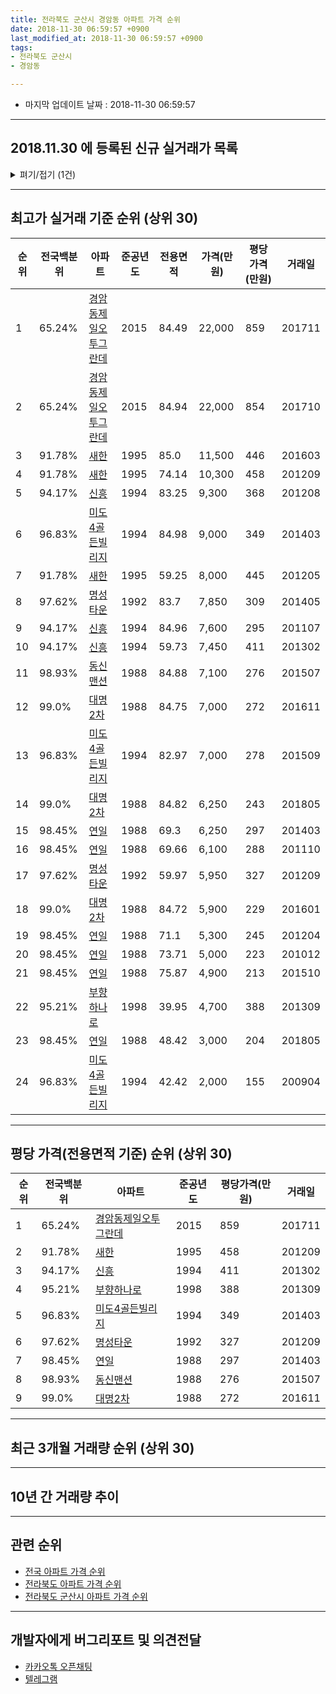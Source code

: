 ```yaml
---
title: 전라북도 군산시 경암동 아파트 가격 순위
date: 2018-11-30 06:59:57 +0900
last_modified_at: 2018-11-30 06:59:57 +0900
tags:
- 전라북도 군산시
- 경암동

---
```


* 마지막 업데이트 날짜 : 2018-11-30 06:59:57

---

## 2018.11.30 에 등록된 신규 실거래가 목록

<details>
<summary>펴기/접기 (1건)</summary>
<div markdown="1">

|아파트|전국백분위|준공년도|전용면적|가격(만원)|평당가격(만원)|거래일|
|---|---|---|---|---|---|---|
|[부향하나로](https://search.naver.com/search.naver?query=%EC%A0%84%EB%9D%BC%EB%B6%81%EB%8F%84+%EA%B5%B0%EC%82%B0%EC%8B%9C+%EA%B2%BD%EC%95%94%EB%8F%99+%EB%B6%80%ED%96%A5%ED%95%98%EB%82%98%EB%A1%9C)|95.21%|1998|39.95|3,650|301|<span style="color:red">201811</span>|


</div>
</details>

---

## 최고가 실거래 기준 순위 (상위 30)


|순위|전국백분위|아파트|준공년도|전용면적|가격(만원)|평당가격(만원)|거래일|
|---|---|---|---|---|---|---|---|
|1|65.24%|[경암동제일오투그란데](https://search.naver.com/search.naver?query=%EC%A0%84%EB%9D%BC%EB%B6%81%EB%8F%84+%EA%B5%B0%EC%82%B0%EC%8B%9C+%EA%B2%BD%EC%95%94%EB%8F%99+%EA%B2%BD%EC%95%94%EB%8F%99%EC%A0%9C%EC%9D%BC%EC%98%A4%ED%88%AC%EA%B7%B8%EB%9E%80%EB%8D%B0)|2015|84.49|22,000|859|201711|
|2|65.24%|[경암동제일오투그란데](https://search.naver.com/search.naver?query=%EC%A0%84%EB%9D%BC%EB%B6%81%EB%8F%84+%EA%B5%B0%EC%82%B0%EC%8B%9C+%EA%B2%BD%EC%95%94%EB%8F%99+%EA%B2%BD%EC%95%94%EB%8F%99%EC%A0%9C%EC%9D%BC%EC%98%A4%ED%88%AC%EA%B7%B8%EB%9E%80%EB%8D%B0)|2015|84.94|22,000|854|201710|
|3|91.78%|[새한](https://search.naver.com/search.naver?query=%EC%A0%84%EB%9D%BC%EB%B6%81%EB%8F%84+%EA%B5%B0%EC%82%B0%EC%8B%9C+%EA%B2%BD%EC%95%94%EB%8F%99+%EC%83%88%ED%95%9C)|1995|85.0|11,500|446|201603|
|4|91.78%|[새한](https://search.naver.com/search.naver?query=%EC%A0%84%EB%9D%BC%EB%B6%81%EB%8F%84+%EA%B5%B0%EC%82%B0%EC%8B%9C+%EA%B2%BD%EC%95%94%EB%8F%99+%EC%83%88%ED%95%9C)|1995|74.14|10,300|458|201209|
|5|94.17%|[신흥](https://search.naver.com/search.naver?query=%EC%A0%84%EB%9D%BC%EB%B6%81%EB%8F%84+%EA%B5%B0%EC%82%B0%EC%8B%9C+%EA%B2%BD%EC%95%94%EB%8F%99+%EC%8B%A0%ED%9D%A5)|1994|83.25|9,300|368|201208|
|6|96.83%|[미도4골든빌리지](https://search.naver.com/search.naver?query=%EC%A0%84%EB%9D%BC%EB%B6%81%EB%8F%84+%EA%B5%B0%EC%82%B0%EC%8B%9C+%EA%B2%BD%EC%95%94%EB%8F%99+%EB%AF%B8%EB%8F%844%EA%B3%A8%EB%93%A0%EB%B9%8C%EB%A6%AC%EC%A7%80)|1994|84.98|9,000|349|201403|
|7|91.78%|[새한](https://search.naver.com/search.naver?query=%EC%A0%84%EB%9D%BC%EB%B6%81%EB%8F%84+%EA%B5%B0%EC%82%B0%EC%8B%9C+%EA%B2%BD%EC%95%94%EB%8F%99+%EC%83%88%ED%95%9C)|1995|59.25|8,000|445|201205|
|8|97.62%|[명성타운](https://search.naver.com/search.naver?query=%EC%A0%84%EB%9D%BC%EB%B6%81%EB%8F%84+%EA%B5%B0%EC%82%B0%EC%8B%9C+%EA%B2%BD%EC%95%94%EB%8F%99+%EB%AA%85%EC%84%B1%ED%83%80%EC%9A%B4)|1992|83.7|7,850|309|201405|
|9|94.17%|[신흥](https://search.naver.com/search.naver?query=%EC%A0%84%EB%9D%BC%EB%B6%81%EB%8F%84+%EA%B5%B0%EC%82%B0%EC%8B%9C+%EA%B2%BD%EC%95%94%EB%8F%99+%EC%8B%A0%ED%9D%A5)|1994|84.96|7,600|295|201107|
|10|94.17%|[신흥](https://search.naver.com/search.naver?query=%EC%A0%84%EB%9D%BC%EB%B6%81%EB%8F%84+%EA%B5%B0%EC%82%B0%EC%8B%9C+%EA%B2%BD%EC%95%94%EB%8F%99+%EC%8B%A0%ED%9D%A5)|1994|59.73|7,450|411|201302|
|11|98.93%|[동신맨션](https://search.naver.com/search.naver?query=%EC%A0%84%EB%9D%BC%EB%B6%81%EB%8F%84+%EA%B5%B0%EC%82%B0%EC%8B%9C+%EA%B2%BD%EC%95%94%EB%8F%99+%EB%8F%99%EC%8B%A0%EB%A7%A8%EC%85%98)|1988|84.88|7,100|276|201507|
|12|99.0%|[대명2차](https://search.naver.com/search.naver?query=%EC%A0%84%EB%9D%BC%EB%B6%81%EB%8F%84+%EA%B5%B0%EC%82%B0%EC%8B%9C+%EA%B2%BD%EC%95%94%EB%8F%99+%EB%8C%80%EB%AA%852%EC%B0%A8)|1988|84.75|7,000|272|201611|
|13|96.83%|[미도4골든빌리지](https://search.naver.com/search.naver?query=%EC%A0%84%EB%9D%BC%EB%B6%81%EB%8F%84+%EA%B5%B0%EC%82%B0%EC%8B%9C+%EA%B2%BD%EC%95%94%EB%8F%99+%EB%AF%B8%EB%8F%844%EA%B3%A8%EB%93%A0%EB%B9%8C%EB%A6%AC%EC%A7%80)|1994|82.97|7,000|278|201509|
|14|99.0%|[대명2차](https://search.naver.com/search.naver?query=%EC%A0%84%EB%9D%BC%EB%B6%81%EB%8F%84+%EA%B5%B0%EC%82%B0%EC%8B%9C+%EA%B2%BD%EC%95%94%EB%8F%99+%EB%8C%80%EB%AA%852%EC%B0%A8)|1988|84.82|6,250|243|201805|
|15|98.45%|[연일](https://search.naver.com/search.naver?query=%EC%A0%84%EB%9D%BC%EB%B6%81%EB%8F%84+%EA%B5%B0%EC%82%B0%EC%8B%9C+%EA%B2%BD%EC%95%94%EB%8F%99+%EC%97%B0%EC%9D%BC)|1988|69.3|6,250|297|201403|
|16|98.45%|[연일](https://search.naver.com/search.naver?query=%EC%A0%84%EB%9D%BC%EB%B6%81%EB%8F%84+%EA%B5%B0%EC%82%B0%EC%8B%9C+%EA%B2%BD%EC%95%94%EB%8F%99+%EC%97%B0%EC%9D%BC)|1988|69.66|6,100|288|201110|
|17|97.62%|[명성타운](https://search.naver.com/search.naver?query=%EC%A0%84%EB%9D%BC%EB%B6%81%EB%8F%84+%EA%B5%B0%EC%82%B0%EC%8B%9C+%EA%B2%BD%EC%95%94%EB%8F%99+%EB%AA%85%EC%84%B1%ED%83%80%EC%9A%B4)|1992|59.97|5,950|327|201209|
|18|99.0%|[대명2차](https://search.naver.com/search.naver?query=%EC%A0%84%EB%9D%BC%EB%B6%81%EB%8F%84+%EA%B5%B0%EC%82%B0%EC%8B%9C+%EA%B2%BD%EC%95%94%EB%8F%99+%EB%8C%80%EB%AA%852%EC%B0%A8)|1988|84.72|5,900|229|201601|
|19|98.45%|[연일](https://search.naver.com/search.naver?query=%EC%A0%84%EB%9D%BC%EB%B6%81%EB%8F%84+%EA%B5%B0%EC%82%B0%EC%8B%9C+%EA%B2%BD%EC%95%94%EB%8F%99+%EC%97%B0%EC%9D%BC)|1988|71.1|5,300|245|201204|
|20|98.45%|[연일](https://search.naver.com/search.naver?query=%EC%A0%84%EB%9D%BC%EB%B6%81%EB%8F%84+%EA%B5%B0%EC%82%B0%EC%8B%9C+%EA%B2%BD%EC%95%94%EB%8F%99+%EC%97%B0%EC%9D%BC)|1988|73.71|5,000|223|201012|
|21|98.45%|[연일](https://search.naver.com/search.naver?query=%EC%A0%84%EB%9D%BC%EB%B6%81%EB%8F%84+%EA%B5%B0%EC%82%B0%EC%8B%9C+%EA%B2%BD%EC%95%94%EB%8F%99+%EC%97%B0%EC%9D%BC)|1988|75.87|4,900|213|201510|
|22|95.21%|[부향하나로](https://search.naver.com/search.naver?query=%EC%A0%84%EB%9D%BC%EB%B6%81%EB%8F%84+%EA%B5%B0%EC%82%B0%EC%8B%9C+%EA%B2%BD%EC%95%94%EB%8F%99+%EB%B6%80%ED%96%A5%ED%95%98%EB%82%98%EB%A1%9C)|1998|39.95|4,700|388|201309|
|23|98.45%|[연일](https://search.naver.com/search.naver?query=%EC%A0%84%EB%9D%BC%EB%B6%81%EB%8F%84+%EA%B5%B0%EC%82%B0%EC%8B%9C+%EA%B2%BD%EC%95%94%EB%8F%99+%EC%97%B0%EC%9D%BC)|1988|48.42|3,000|204|201805|
|24|96.83%|[미도4골든빌리지](https://search.naver.com/search.naver?query=%EC%A0%84%EB%9D%BC%EB%B6%81%EB%8F%84+%EA%B5%B0%EC%82%B0%EC%8B%9C+%EA%B2%BD%EC%95%94%EB%8F%99+%EB%AF%B8%EB%8F%844%EA%B3%A8%EB%93%A0%EB%B9%8C%EB%A6%AC%EC%A7%80)|1994|42.42|2,000|155|200904|


---

## 평당 가격(전용면적 기준) 순위 (상위 30)


|순위|전국백분위|아파트|준공년도|평당가격(만원)|거래일|
|---|---|---|---|---|---|
|1|65.24%|[경암동제일오투그란데](https://search.naver.com/search.naver?query=%EC%A0%84%EB%9D%BC%EB%B6%81%EB%8F%84+%EA%B5%B0%EC%82%B0%EC%8B%9C+%EA%B2%BD%EC%95%94%EB%8F%99+%EA%B2%BD%EC%95%94%EB%8F%99%EC%A0%9C%EC%9D%BC%EC%98%A4%ED%88%AC%EA%B7%B8%EB%9E%80%EB%8D%B0)|2015|859|201711|
|2|91.78%|[새한](https://search.naver.com/search.naver?query=%EC%A0%84%EB%9D%BC%EB%B6%81%EB%8F%84+%EA%B5%B0%EC%82%B0%EC%8B%9C+%EA%B2%BD%EC%95%94%EB%8F%99+%EC%83%88%ED%95%9C)|1995|458|201209|
|3|94.17%|[신흥](https://search.naver.com/search.naver?query=%EC%A0%84%EB%9D%BC%EB%B6%81%EB%8F%84+%EA%B5%B0%EC%82%B0%EC%8B%9C+%EA%B2%BD%EC%95%94%EB%8F%99+%EC%8B%A0%ED%9D%A5)|1994|411|201302|
|4|95.21%|[부향하나로](https://search.naver.com/search.naver?query=%EC%A0%84%EB%9D%BC%EB%B6%81%EB%8F%84+%EA%B5%B0%EC%82%B0%EC%8B%9C+%EA%B2%BD%EC%95%94%EB%8F%99+%EB%B6%80%ED%96%A5%ED%95%98%EB%82%98%EB%A1%9C)|1998|388|201309|
|5|96.83%|[미도4골든빌리지](https://search.naver.com/search.naver?query=%EC%A0%84%EB%9D%BC%EB%B6%81%EB%8F%84+%EA%B5%B0%EC%82%B0%EC%8B%9C+%EA%B2%BD%EC%95%94%EB%8F%99+%EB%AF%B8%EB%8F%844%EA%B3%A8%EB%93%A0%EB%B9%8C%EB%A6%AC%EC%A7%80)|1994|349|201403|
|6|97.62%|[명성타운](https://search.naver.com/search.naver?query=%EC%A0%84%EB%9D%BC%EB%B6%81%EB%8F%84+%EA%B5%B0%EC%82%B0%EC%8B%9C+%EA%B2%BD%EC%95%94%EB%8F%99+%EB%AA%85%EC%84%B1%ED%83%80%EC%9A%B4)|1992|327|201209|
|7|98.45%|[연일](https://search.naver.com/search.naver?query=%EC%A0%84%EB%9D%BC%EB%B6%81%EB%8F%84+%EA%B5%B0%EC%82%B0%EC%8B%9C+%EA%B2%BD%EC%95%94%EB%8F%99+%EC%97%B0%EC%9D%BC)|1988|297|201403|
|8|98.93%|[동신맨션](https://search.naver.com/search.naver?query=%EC%A0%84%EB%9D%BC%EB%B6%81%EB%8F%84+%EA%B5%B0%EC%82%B0%EC%8B%9C+%EA%B2%BD%EC%95%94%EB%8F%99+%EB%8F%99%EC%8B%A0%EB%A7%A8%EC%85%98)|1988|276|201507|
|9|99.0%|[대명2차](https://search.naver.com/search.naver?query=%EC%A0%84%EB%9D%BC%EB%B6%81%EB%8F%84+%EA%B5%B0%EC%82%B0%EC%8B%9C+%EA%B2%BD%EC%95%94%EB%8F%99+%EB%8C%80%EB%AA%852%EC%B0%A8)|1988|272|201611|


---

## 최근 3개월 거래량 순위 (상위 30)


<div style="width:100%;">
    <canvas id="deal_count_ranking" height="250"></canvas>
</div>


<script>
new Chart(document.getElementById("deal_count_ranking"), {
    type: 'horizontalBar',
    data: {
        labels: ['새한', '명성타운', '부향하나로', '경암동제일오투그란데', '신흥', '연일'],
        datasets: [{
            label: '실거래 수',
            data: [3, 3, 3, 2, 1, 1],
            borderColor: "rgba(255, 0, 128, 1)",
            backgroundColor: "rgba(255, 0, 128, 0.5)",
            fill: false,
        }]
    },
    options: {
        responsive: true,
        title: {
            display: true,
            text: '최근 3개월 거래량 순위'
        },
        tooltips: {
            mode: 'index',
            intersect: false,
            callbacks: {
                title: function(tooltipItems, data) {
                    return "실거래 수:";
                },
                label: function(tooltipItem, data) {
                    return data.labels[tooltipItem.index] + ": " + tooltipItem.xLabel;
                }
            }
        },
        hover: {
            mode: 'nearest',
            intersect: true
        },
        scales: {
            xAxes: [{
                display: true,
                scaleLabel: {
                    display: true,
                    labelString: '실거래 수'
                },
                ticks: {
                    suggestedMin: 0,
                }
            }],
            yAxes: [{
                display: true,
                ticks: {
                    autoSkip: false,
                    callback: function(value, index, values) {
                        if (value.length > 15)
                            return value.substr(0, 13) + "...";
                        else
                            return value;
                    }
                },
                scaleLabel: {
                    display: false,
                }
            }]
        }
    }
});

</script>


---

## 10년 간 거래량 추이


<div style="width:100%;">
    <canvas id="deal_progress" height="250"></canvas>
</div>

<script>
new Chart(document.getElementById("deal_progress"), {
    type: 'line',
    data: {
        labels: ['200811','200812','200901','200902','200903','200904','200905','200906','200907','200908','200909','200910','200911','200912','201001','201002','201003','201004','201005','201006','201007','201008','201009','201010','201011','201012','201101','201102','201103','201104','201105','201106','201107','201108','201109','201110','201111','201112','201201','201202','201203','201204','201205','201206','201207','201208','201209','201210','201211','201212','201301','201302','201303','201304','201305','201306','201307','201308','201309','201310','201311','201312','201401','201402','201403','201404','201405','201406','201407','201408','201409','201410','201411','201412','201501','201502','201503','201504','201505','201506','201507','201508','201509','201510','201511','201512','201601','201602','201603','201604','201605','201606','201607','201608','201609','201610','201611','201612','201701','201702','201703','201704','201705','201706','201707','201708','201709','201710','201711','201712','201801','201802','201803','201804','201805','201806','201807','201808','201809','201810','201811'],
        datasets: [{
            label: '실거래 수',
            pointRadius: 1,
            data: [0, 11, 0, 2, 6, 17, 8, 6, 5, 2, 6, 4, 2, 1, 3, 2, 4, 4, 5, 2, 6, 2, 5, 7, 1, 6, 4, 3, 6, 2, 5, 6, 3, 2, 2, 7, 10, 4, 1, 4, 7, 5, 8, 6, 2, 3, 7, 1, 1, 3, 4, 4, 5, 1, 2, 6, 4, 3, 2, 3, 4, 2, 1, 2, 6, 3, 3, 1, 6, 4, 3, 3, 2, 1, 3, 2, 6, 5, 3, 1, 3, 1, 5, 3, 2, 3, 2, 1, 9, 6, 6, 1, 6, 2, 4, 2, 4, 9, 3, 1, 1, 1, 3, 6, 0, 5, 2, 7, 7, 5, 2, 2, 3, 3, 8, 2, 0, 6, 4, 6, 3],
            borderColor: "rgba(255, 201, 14, 1)",
            backgroundColor: "rgba(255, 201, 14, 0.5)",
            fill: true,
        }]
    },
    options: {
        responsive: true,
        title: {
            display: true,
            text: '10년간 거래량 추이'
        },
        tooltips: {
            mode: 'index',
            intersect: false,
        },
        hover: {
            mode: 'nearest',
            intersect: true
        },
        scales: {
            xAxes: [{
                display: true,
                scaleLabel: {
                    display: true,
                    labelString: '년/월'
                }
            }],
            yAxes: [{
                display: true,
                ticks: {
                    suggestedMin: 0,
                },
                scaleLabel: {
                    display: true,
                    labelString: '실거래 수'
                }
            }]
        }
    }
});

</script>


---

## 관련 순위

- [전국 아파트 가격 순위](https://inasie.github.io/apt-ranking/전국)
- [전라북도 아파트 가격 순위](https://inasie.github.io/apt-ranking/전라북도)
- [전라북도 군산시 아파트 가격 순위](https://inasie.github.io/apt-ranking/전라북도-군산시)


---

## 개발자에게 버그리포트 및 의견전달

- [카카오톡 오픈채팅](https://open.kakao.com/o/gLJUAP4)
- [텔레그램](https://t.me/inasie)

